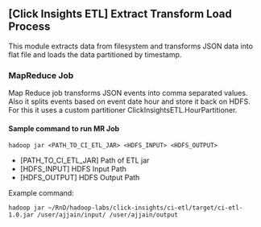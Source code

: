 ## [Click Insights ETL] Extract Transform Load Process
This module extracts data from filesystem and transforms JSON data into flat file and loads the data partitioned by timestamp.  

### MapReduce Job
Map Reduce job transforms JSON events into comma separated values. Also it splits events based on event date hour and store it back on HDFS. For this it uses a custom partitioner ClickInsightsETL.HourPartitioner.
   

#### Sample command to run MR Job
```
hadoop jar <PATH_TO_CI_ETL_JAR> <HDFS_INPUT> <HDFS_OUTPUT>
```
* [PATH_TO_CI_ETL_JAR] Path of ETL jar
* [HDFS_INPUT] HDFS Input Path
* [HDFS_OUTPUT] HDFS Output Path
 
Example command:
```
hadoop jar ~/RnD/hadoop-labs/click-insights/ci-etl/target/ci-etl-1.0.jar /user/ajjain/input/ /user/ajjain/output
```

